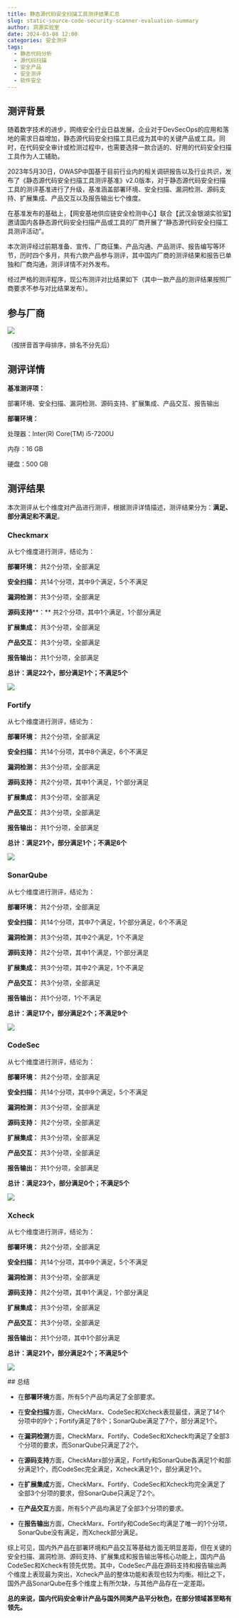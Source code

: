 ```yaml
---
title: 静态源代码安全扫描工具测评结果汇总
slug: static-source-code-security-scanner-evaluation-summary
author: 洞源实验室
date: 2024-03-08 12:00
categories: 安全测评
tags:
  - 静态代码分析
  - 源代码扫描
  - 安全产品
  - 安全测评
  - 软件安全
---
```


## 测评背景

随着数字技术的进步，网络安全行业日益发展，企业对于DevSecOps的应用和落地的需求日益增加，静态源代码安全扫描工具已成为其中的关键产品或工具。同时，在代码安全审计或检测过程中，也需要选择一款合适的、好用的代码安全扫描工具作为人工辅助。

2023年5月30日，OWASP中国基于目前行业内的相关调研报告以及行业共识，发布了《静态源代码安全扫描工具测评基准》v2.0版本，对于静态源代码安全扫描工具的测评基准进行了升级，基准涵盖部署环境、安全扫描、漏洞检测、源码支持、扩展集成、产品交互以及报告输出七个维度。

在基准发布的基础上，【网安基地供应链安全检测中心】联合【武汉金银湖实验室】邀请国内各静态源代码安全扫描产品或工具的厂商开展了“静态源代码安全扫描工具测评活动”。

本次测评经过前期准备、宣传、厂商征集、产品沟通、产品测评、报告编写等环节，历时四个多月，共有六款产品参与测评，其中国内厂商的测评结果和报告已单独和厂商沟通，测评详情不对外发布。

经过严格的测评程序，现公布测评对比结果如下（其中一款产品的测评结果按照厂商要求不参与对比结果发布）。

## 参与厂商

![](./static-source-code-security-scanner-evaluation-summary/assets/17617401132500.47851976856167433.png)

（按拼音首字母排序，排名不分先后）

## 测评详情

**基准测评项：**

部署环境、安全扫描、漏洞检测、源码支持、扩展集成、产品交互、报告输出

**部署环境：**

处理器：Inter(R) Core(TM) i5-7200U

内存：16 GB

硬盘：500 GB

## 测评结果

本次测评从七个维度对产品进行测评，根据测评详情描述，测评结果分为：**满足、部分满足和不满足**。

### Checkmarx

从七个维度进行测评，结论为：

**部署环境：** 共2个分项，全部满足

**安全扫描：** 共14个分项，其中9个满足，5个不满足

**漏洞检测：** 共3个分项，全部满足

**源码支持****：** 共2个分项，其中1个满足，1个部分满足

**扩展集成：** 共3个分项，全部满足

**产品交互：** 共3个分项，全部满足

**报告输出：** 共1个分项，全部满足

**总计：满足22个，部分满足1个；不满足5个**

![](./static-source-code-security-scanner-evaluation-summary/assets/17617401133180.7157706034843879.png)

### Fortify

从七个维度进行测评，结论为：

**部署环境：** 共2个分项，全部满足

**安全扫描：** 共14个分项，其中8个满足，6个不满足

**漏洞检测：** 共3个分项，全部满足

**源码支持：** 共2个分项，其中1个满足，1个部分满足

**扩展集成：** 共3个分项，全部满足

**产品交互：** 共3个分项，全部满足

**报告输出：** 共1个分项，全部满足

**总计：满足21个，部分满足1个；不满足6个**

![](./static-source-code-security-scanner-evaluation-summary/assets/17617401133900.6533223888777658.png)

### SonarQube

从七个维度进行测评，结论为：

**部署环境：** 共2个分项，全部满足

**安全扫描：** 共14个分项，其中7个满足，1个部分满足，6个不满足

**漏洞检测：** 共3个分项，其中2个满足，1个不满足

**源码支持：** 共2个分项，其中1个满足，1个部分满足

**扩展集成：** 共3个分项，其中2个满足，1个不满足

**产品交互：** 共3个分项，全部满足

**报告输出：** 共1个分项，1个不满足

**总计：满足17个，部分满足2个；不满足9个**

![](./static-source-code-security-scanner-evaluation-summary/assets/17617401134630.49968271683542365.png)

### CodeSec

从七个维度进行测评，结论为：

**部署环境：** 共2个分项，全部满足

**安全扫描：** 共14个分项，其中9个满足，5个不满足

**漏洞检测：** 共3个分项，全部满足

**源码支持：** 共2个分项，全部满足

**扩展集成：** 共3个分项，全部满足

**产品交互：** 共3个分项，全部满足

**报告输出：** 共1个分项，全部满足

**总计：满足23个，部分满足0个；不满足5个**
  
![](./static-source-code-security-scanner-evaluation-summary/assets/17617401135340.4708606750376205.png)

### Xcheck

从七个维度进行测评，结论为：

**部署环境：** 共2个分项，全部满足

**安全扫描：** 共14个分项，其中9个满足，5个不满足

**漏洞检测：** 共3个分项，全部满足

**源码支持：** 共2个分项，其中1个满足，1个部分满足

**扩展集成：** 共3个分项，全部满足

**产品交互：** 共3个分项，全部满足

**报告输出：** 共1个分项，其中1个部分满足

**总计：满足21个，部分满足2个；不满足5个**

![](./static-source-code-security-scanner-evaluation-summary/assets/17617401136030.5950343158134433.png)

## 总结

*   在**部署环境**方面，所有5个产品均满足了全部要求。
    
*   在**安全扫描**方面，CheckMarx、CodeSec和Xcheck表现最佳，满足了14个分项中的9个；Fortify满足了8个；SonarQube满足了7个，部分满足1个。
    
*   在**漏洞检测**方面，CheckMarx、Fortify、CodeSec和Xcheck均满足了全部3个分项的要求，而SonarQube只满足了2个。
    
*   在**源码支持**方面，CheckMarx部分满足，Fortify和SonarQube各满足1个和部分满足1个，而CodeSec完全满足，Xcheck满足1个，部分满足1个。
    
*   在**扩展集成**方面，CheckMarx、Fortify、CodeSec和Xcheck均完全满足了全部3个分项的要求，但SonarQube只满足了2个。
    
*   在**产品交互**方面，所有5个产品均满足了全部3个分项的要求。
    
*   在**报告输出**方面，CheckMarx、Fortify和CodeSec均满足了唯一的1个分项，SonarQube没有满足，而Xcheck部分满足。
    
综上可见，国内外产品在部署环境和产品交互等基础方面无明显差距，但在关键的安全扫描、漏洞检测、源码支持、扩展集成和报告输出等核心功能上，国内产品CodeSec和Xcheck有领先优势。其中，CodeSec产品在源码支持和报告输出两个维度上表现最为突出，Xcheck产品的整体功能和表现也较为均衡。相比之下，国外产品SonarQube在多个维度上有所欠缺，与其他产品存在一定差距。

**总的来说，国内代码安全审计产品与国外同类产品平分秋色，在部分领域甚至略有领先。**